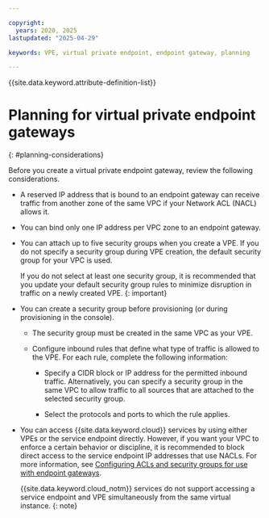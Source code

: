 ```yaml
---

copyright:
  years: 2020, 2025
lastupdated: "2025-04-29"

keywords: VPE, virtual private endpoint, endpoint gateway, planning

---
```


{{site.data.keyword.attribute-definition-list}}

# Planning for virtual private endpoint gateways
{: #planning-considerations}

Before you create a virtual private endpoint gateway, review the following considerations.

* A reserved IP address that is bound to an endpoint gateway can receive traffic from another zone of the same VPC if your Network ACL (NACL) allows it.
* You can bind only one IP address per VPC zone to an endpoint gateway.
* You can attach up to five security groups when you create a VPE. If you do not specify a security group during VPE creation, the default security group for your VPC is used.

   If you do not select at least one security group, it is recommended that you update your default security group rules to minimize disruption in traffic on a newly created VPE.
   {: important}

* You can create a security group before provisioning (or during provisioning in the console).

   * The security group must be created in the same VPC as your VPE.
   * Configure inbound rules that define what type of traffic is allowed to the VPE. For each rule, complete the following information:

      * Specify a CIDR block or IP address for the permitted inbound traffic. Alternatively, you can specify a security group in the same VPC to allow traffic to all sources that are attached to the selected security group.

      * Select the protocols and ports to which the rule applies.

* You can access {{site.data.keyword.cloud}} services by using either VPEs or the service endpoint directly. However, if you want your VPC to enforce a certain behavior or discipline, it is recommended to block direct access to the service endpoint IP addresses that use NACLs. For more information, see [Configuring ACLs and security groups for use with endpoint gateways](/docs/vpc?topic=vpc-configure-acls-sgs-endpoint-gateways).

   {{site.data.keyword.cloud_notm}} services do not support accessing a service endpoint and VPE simultaneously from the same virtual instance.
   {: note}
